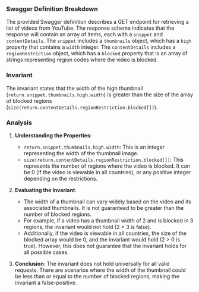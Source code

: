 ### Swagger Definition Breakdown
The provided Swagger definition describes a GET endpoint for retrieving a list of videos from YouTube. The response schema indicates that the response will contain an array of items, each with a `snippet` and `contentDetails`. The `snippet` includes a `thumbnails` object, which has a `high` property that contains a `width` integer. The `contentDetails` includes a `regionRestriction` object, which has a `blocked` property that is an array of strings representing region codes where the video is blocked.

### Invariant
The invariant states that the width of the high thumbnail (`return.snippet.thumbnails.high.width`) is greater than the size of the array of blocked regions (`size(return.contentDetails.regionRestriction.blocked[])`).

### Analysis
1. **Understanding the Properties**:
   - `return.snippet.thumbnails.high.width`: This is an integer representing the width of the thumbnail image.
   - `size(return.contentDetails.regionRestriction.blocked[])`: This represents the number of regions where the video is blocked. It can be 0 (if the video is viewable in all countries), or any positive integer depending on the restrictions.

2. **Evaluating the Invariant**:
   - The width of a thumbnail can vary widely based on the video and its associated thumbnails. It is not guaranteed to be greater than the number of blocked regions.
   - For example, if a video has a thumbnail width of 2 and is blocked in 3 regions, the invariant would not hold (2 > 3 is false).
   - Additionally, if the video is viewable in all countries, the size of the blocked array would be 0, and the invariant would hold (2 > 0 is true). However, this does not guarantee that the invariant holds for all possible cases.

3. **Conclusion**: The invariant does not hold universally for all valid requests. There are scenarios where the width of the thumbnail could be less than or equal to the number of blocked regions, making the invariant a false-positive.
